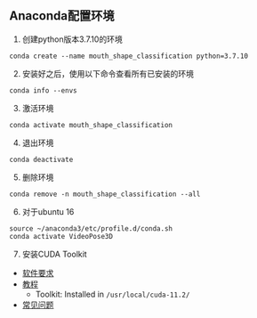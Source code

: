 ## Anaconda配置环境

1. 创建python版本3.7.10的环境
```
conda create --name mouth_shape_classification python=3.7.10
```

2. 安装好之后，使用以下命令查看所有已安装的环境
```
conda info --envs
```

3. 激活环境
```
conda activate mouth_shape_classification
```

4. 退出环境
```
conda deactivate
```

5. 删除环境
```
conda remove -n mouth_shape_classification --all
```

6. 对于ubuntu 16
```
source ~/anaconda3/etc/profile.d/conda.sh
conda activate VideoPose3D
```

7. 安装CUDA Toolkit
* [软件要求](https://www.tensorflow.org/install/gpu)
* [教程](https://blog.csdn.net/qq_44703886/article/details/112393149)
	* Toolkit: Installed in `/usr/local/cuda-11.2/`
* [常见问题](https://github.com/tensorflow/tensorflow/issues/42738)

